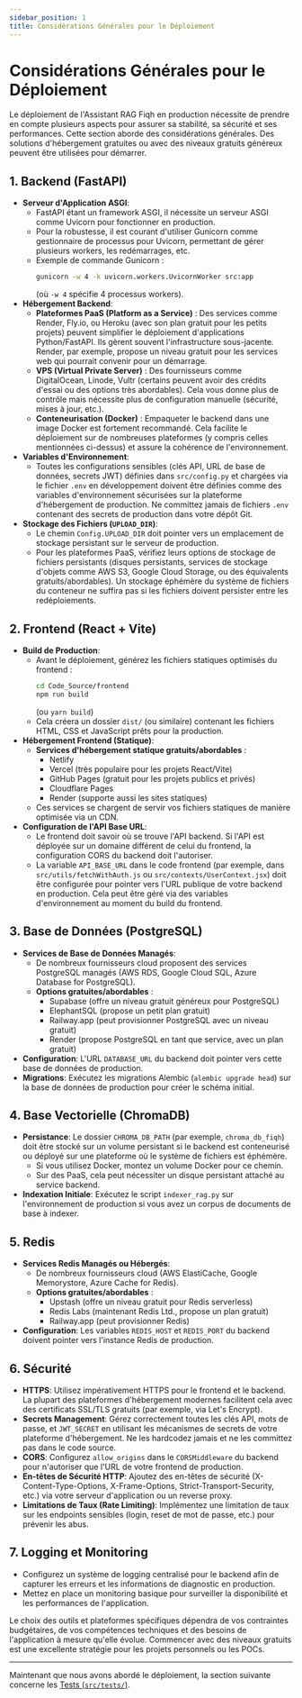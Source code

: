 ```yaml
---
sidebar_position: 1
title: Considérations Générales pour le Déploiement
---
```


# Considérations Générales pour le Déploiement

Le déploiement de l'Assistant RAG Fiqh en production nécessite de prendre en compte plusieurs aspects pour assurer sa stabilité, sa sécurité et ses performances. Cette section aborde des considérations générales. Des solutions d'hébergement gratuites ou avec des niveaux gratuits généreux peuvent être utilisées pour démarrer.

## 1. Backend (FastAPI)

* **Serveur d'Application ASGI**:
    * FastAPI étant un framework ASGI, il nécessite un serveur ASGI comme Uvicorn pour fonctionner en production.
    * Pour la robustesse, il est courant d'utiliser Gunicorn comme gestionnaire de processus pour Uvicorn, permettant de gérer plusieurs workers, les redémarrages, etc.
    * Exemple de commande Gunicorn :
        ```bash
        gunicorn -w 4 -k uvicorn.workers.UvicornWorker src:app
        ```
        (où `-w 4` spécifie 4 processus workers).
* **Hébergement Backend**:
    * **Plateformes PaaS (Platform as a Service)** : Des services comme Render, Fly.io, ou Heroku (avec son plan gratuit pour les petits projets) peuvent simplifier le déploiement d'applications Python/FastAPI. Ils gèrent souvent l'infrastructure sous-jacente. Render, par exemple, propose un niveau gratuit pour les services web qui pourrait convenir pour un démarrage.
    * **VPS (Virtual Private Server)** : Des fournisseurs comme DigitalOcean, Linode, Vultr (certains peuvent avoir des crédits d'essai ou des options très abordables). Cela vous donne plus de contrôle mais nécessite plus de configuration manuelle (sécurité, mises à jour, etc.).
    * **Conteneurisation (Docker)** : Empaqueter le backend dans une image Docker est fortement recommandé. Cela facilite le déploiement sur de nombreuses plateformes (y compris celles mentionnées ci-dessus) et assure la cohérence de l'environnement.
* **Variables d'Environnement**:
    * Toutes les configurations sensibles (clés API, URL de base de données, secrets JWT) définies dans `src/config.py` et chargées via le fichier `.env` en développement doivent être définies comme des variables d'environnement sécurisées sur la plateforme d'hébergement de production. Ne committez jamais de fichiers `.env` contenant des secrets de production dans votre dépôt Git.
* **Stockage des Fichiers (`UPLOAD_DIR`)**:
    * Le chemin `Config.UPLOAD_DIR` doit pointer vers un emplacement de stockage persistant sur le serveur de production.
    * Pour les plateformes PaaS, vérifiez leurs options de stockage de fichiers persistants (disques persistants, services de stockage d'objets comme AWS S3, Google Cloud Storage, ou des équivalents gratuits/abordables). Un stockage éphémère du système de fichiers du conteneur ne suffira pas si les fichiers doivent persister entre les redéploiements.

## 2. Frontend (React + Vite)

* **Build de Production**:
    * Avant le déploiement, générez les fichiers statiques optimisés du frontend :
        ```bash
        cd Code_Source/frontend
        npm run build
        ```
        (ou `yarn build`)
    * Cela créera un dossier `dist/` (ou similaire) contenant les fichiers HTML, CSS et JavaScript prêts pour la production.
* **Hébergement Frontend (Statique)**:
    * **Services d'hébergement statique gratuits/abordables** :
        * Netlify
        * Vercel (très populaire pour les projets React/Vite)
        * GitHub Pages (gratuit pour les projets publics et privés)
        * Cloudflare Pages
        * Render (supporte aussi les sites statiques)
    * Ces services se chargent de servir vos fichiers statiques de manière optimisée via un CDN.
* **Configuration de l'API Base URL**:
    * Le frontend doit savoir où se trouve l'API backend. Si l'API est déployée sur un domaine différent de celui du frontend, la configuration CORS du backend doit l'autoriser.
    * La variable `API_BASE_URL` dans le code frontend (par exemple, dans `src/utils/fetchWithAuth.js` ou `src/contexts/UserContext.jsx`) doit être configurée pour pointer vers l'URL publique de votre backend en production. Cela peut être géré via des variables d'environnement au moment du build du frontend.

## 3. Base de Données (PostgreSQL)

* **Services de Base de Données Managés**:
    * De nombreux fournisseurs cloud proposent des services PostgreSQL managés (AWS RDS, Google Cloud SQL, Azure Database for PostgreSQL).
    * **Options gratuites/abordables** :
        * Supabase (offre un niveau gratuit généreux pour PostgreSQL)
        * ElephantSQL (propose un petit plan gratuit)
        * Railway.app (peut provisionner PostgreSQL avec un niveau gratuit)
        * Render (propose PostgreSQL en tant que service, avec un plan gratuit)
* **Configuration**: L'URL `DATABASE_URL` du backend doit pointer vers cette base de données de production.
* **Migrations**: Exécutez les migrations Alembic (`alembic upgrade head`) sur la base de données de production pour créer le schéma initial.

## 4. Base Vectorielle (ChromaDB)

* **Persistance**: Le dossier `CHROMA_DB_PATH` (par exemple, `chroma_db_fiqh`) doit être stocké sur un volume persistant si le backend est conteneurisé ou déployé sur une plateforme où le système de fichiers est éphémère.
    * Si vous utilisez Docker, montez un volume Docker pour ce chemin.
    * Sur des PaaS, cela peut nécessiter un disque persistant attaché au service backend.
* **Indexation Initiale**: Exécutez le script `indexer_rag.py` sur l'environnement de production si vous avez un corpus de documents de base à indexer.

## 5. Redis

* **Services Redis Managés ou Hébergés**:
    * De nombreux fournisseurs cloud (AWS ElastiCache, Google Memorystore, Azure Cache for Redis).
    * **Options gratuites/abordables** :
        * Upstash (offre un niveau gratuit pour Redis serverless)
        * Redis Labs (maintenant Redis Ltd., propose un plan gratuit)
        * Railway.app (peut provisionner Redis)
* **Configuration**: Les variables `REDIS_HOST` et `REDIS_PORT` du backend doivent pointer vers l'instance Redis de production.

## 6. Sécurité

* **HTTPS**: Utilisez impérativement HTTPS pour le frontend et le backend. La plupart des plateformes d'hébergement modernes facilitent cela avec des certificats SSL/TLS gratuits (par exemple, via Let's Encrypt).
* **Secrets Management**: Gérez correctement toutes les clés API, mots de passe, et `JWT_SECRET` en utilisant les mécanismes de secrets de votre plateforme d'hébergement. Ne les hardcodez jamais et ne les committez pas dans le code source.
* **CORS**: Configurez `allow_origins` dans le `CORSMiddleware` du backend pour n'autoriser que l'URL de votre frontend de production.
* **En-têtes de Sécurité HTTP**: Ajoutez des en-têtes de sécurité (X-Content-Type-Options, X-Frame-Options, Strict-Transport-Security, etc.) via votre serveur d'application ou un reverse proxy.
* **Limitations de Taux (Rate Limiting)**: Implémentez une limitation de taux sur les endpoints sensibles (login, reset de mot de passe, etc.) pour prévenir les abus.

## 7. Logging et Monitoring

* Configurez un système de logging centralisé pour le backend afin de capturer les erreurs et les informations de diagnostic en production.
* Mettez en place un monitoring basique pour surveiller la disponibilité et les performances de l'application.

Le choix des outils et plateformes spécifiques dépendra de vos contraintes budgétaires, de vos compétences techniques et des besoins de l'application à mesure qu'elle évolue. Commencer avec des niveaux gratuits est une excellente stratégie pour les projets personnels ou les POCs.

---

Maintenant que nous avons abordé le déploiement, la section suivante concerne les [Tests (`src/tests/`)](./../tests/overview.md).